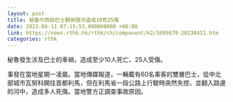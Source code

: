 ```yaml
---
layout: post
title: 秘魯中西部巴士翻側墮河造成10死25傷
date: 2023-04-11 07:15:53.000000000 +08:00
link: https://news.rthk.hk/rthk/ch/component/k2/1695679-20230411.htm
categories: rthk
---
```


秘魯發生涉及巴士的車禍，造成至少10人死亡、25人受傷。

事發在當地星期一凌晨。當地傳媒報道，一輛載有60名乘客的雙層巴士，從中北部城市瓦努科開往首都利馬，但在利馬省一段公路上行駛時突然失控，並翻入路邊的河中，造成多人死傷。當地警方正調查事故原因。
